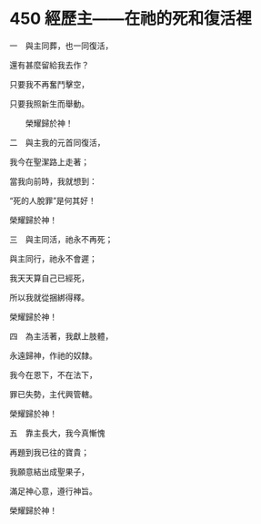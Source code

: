 # 450 經歷主——在祂的死和復活裡

一　與主同葬，也一同復活，

還有甚麼留給我去作？

只要我不再奮鬥擊空，

只要我照新生而舉動。

　　榮耀歸於神！

二　與主我的元首同復活，

我今在聖潔路上走著；

當我向前時，我就想到：

“死的人脫罪”是何其好！

榮耀歸於神！

三　與主同活，祂永不再死；

與主同行，祂永不會遲；

我天天算自己已經死，

所以我就從捆綁得釋。

榮耀歸於神！

四　為主活著，我獻上肢體，

永遠歸神，作祂的奴隸。

我今在恩下，不在法下，

罪已失勢，主代興管轄。

榮耀歸於神！

五　靠主長大，我今真慚愧

再題到我已往的寶貴；

我願意結出成聖果子，

滿足神心意，遵行神旨。

榮耀歸於神！


